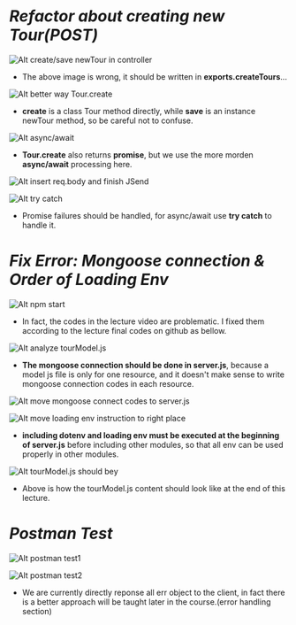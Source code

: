 # **_Refactor about creating new Tour(POST)_**

![Alt create/save newTour in controller](pic/bandicam%202022-10-24%2000-48-41-622.jpg)

- The above image is wrong, it should be written in **exports.createTours**...

![Alt better way Tour.create](pic/bandicam%202022-10-24%2000-50-18-890.jpg)

- **create** is a class Tour method directly, while **save** is an instance newTour method, so be careful not to confuse.

![Alt async/await](pic/bandicam%202022-10-24%2000-55-13-960.jpg)

- **Tour.create** also returns **promise**, but we use the more morden **async/await** processing here.

![Alt insert req.body and finish JSend](pic/bandicam%202022-10-24%2000-59-56-168.jpg)

![Alt try catch](pic/bandicam%202022-10-24%2001-04-49-753.jpg)

- Promise failures should be handled, for async/await use **try catch** to handle it.

# **_Fix Error: Mongoose connection & Order of Loading Env_**

![Alt npm start](pic/bandicam%202022-10-24%2001-15-01-683.jpg)

- In fact, the codes in the lecture video are problematic. I fixed them according to the lecture final codes on github as bellow.

![Alt analyze tourModel.js](pic/bandicam%202022-10-24%2001-17-28-490.jpg)

- **The mongoose connection should be done in server.js**, because a model js file is only for one resource, and it doesn't make sense to write mongoose connection codes in each resource.

![Alt move mongoose connect codes to server.js](pic/bandicam%202022-10-24%2001-18-57-121.jpg)

![Alt move loading env instruction to right place](pic/bandicam%202022-10-24%2001-20-45-157.jpg)

- **including dotenv and loading env must be executed at the beginning of server.js** before including other modules, so that all env can be used properly in other modules.

![Alt tourModel.js should be](pic/bandicam%202022-10-24%2001-21-29-039.jpg)y

- Above is how the tourModel.js content should look like at the end of this lecture.

# **_Postman Test_**

![Alt postman test1](pic/bandicam%202022-10-24%2001-32-45-372.jpg)

![Alt postman test2](pic/bandicam%202022-10-24%2001-34-06-544.jpg)

- We are currently directly reponse all err object to the client, in fact there is a better approach will be taught later in the course.(error handling section)
